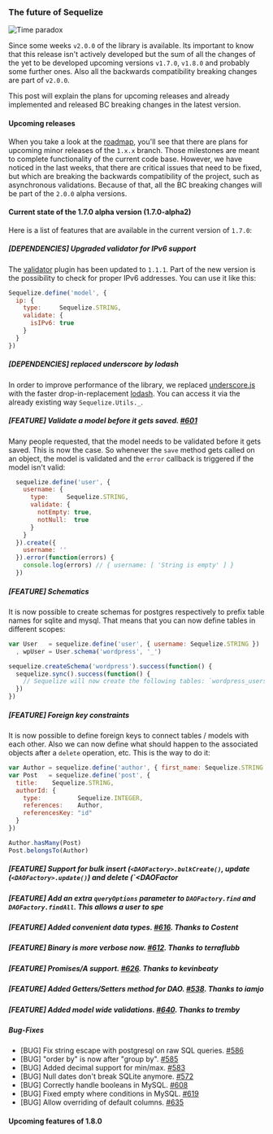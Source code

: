 ### The future of Sequelize

<img src="http://farm3.staticflickr.com/2740/4356185807_511c7c9106.jpg" alt="Time paradox" data-author="Stéfan" data-page="http://www.flickr.com/photos/st3f4n/4356185807/" data-source="flickr">

Since some weeks `v2.0.0` of the library is available. Its important to know that this release isn't actively developed but the sum of all the changes of the yet to be developed upcoming versions `v1.7.0`, `v1.8.0` and probably some further ones. Also all the backwards compatibility breaking changes are part of `v2.0.0`.

This post will explain the plans for upcoming releases and already implemented and released BC breaking changes in the latest version.

#### Upcoming releases

When you take a look at the [roadmap](https://github.com/sequelize/sequelize#roadmap), you'll see that there are plans for upcoming minor releases of the `1.x.x` branch. Those milestones are meant to complete functionality of the current code base. However, we have noticed in the last weeks, that there are critical issues that need to be fixed, but which are breaking the backwards compatibility of the project, such as asynchronous validations. Because of that, all the BC breaking changes will be part of the `2.0.0` alpha versions.

#### Current state of the 1.7.0 alpha version (1.7.0-alpha2)

Here is a list of features that are available in the current version of `1.7.0`:

##### [DEPENDENCIES] Upgraded validator for IPv6 support

The [validator](https://github.com/chriso/node-validator) plugin has been updated to `1.1.1`. Part of the new version is the possibility to check for proper IPv6 addresses. You can use it like this:

```js
Sequelize.define('model', {
  ip: {
    type:     Sequelize.STRING,
    validate: {
      isIPv6: true
    }
  }
})
```

##### [DEPENDENCIES] replaced underscore by lodash

In order to improve performance of the library, we replaced [underscore.js](http://underscorejs.org/) with the faster drop-in-replacement [lodash](http://lodash.com/). You can access it via the already existing way `Sequelize.Utils._`.

##### [FEATURE] Validate a model before it gets saved. [#601](https://github.com/sequelize/sequelize/pull/601)

Many people requested, that the model needs to be validated before it gets saved. This is now the case. So whenever the `save` method gets called on an object, the model is validated and the `error` callback is triggered if the model isn't valid:

```js
  sequelize.define('user', {
    username: {
      type:     Sequelize.STRING,
      validate: {
        notEmpty: true,
        notNull:  true
      }
    }
  }).create({
    username: ''
  }).error(function(errors) {
    console.log(errors) // { username: [ 'String is empty' ] }
  })
```

##### [FEATURE] Schematics

It is now possible to create schemas for postgres respectively to prefix table names for sqlite and mysql. That means that you can now define tables in different scopes:

```js
var User   = sequelize.define('user', { username: Sequelize.STRING })
  , wpUser = User.schema('wordpress', '_')

sequelize.createSchema('wordpress').success(function() {
  sequelize.sync().success(function() {
    // Sequelize will now create the following tables: `wordpress_users`
  })
})
```

##### [FEATURE] Foreign key constraints

It is now possible to define foreign keys to connect tables / models with each other. Also we can now define what should happen to the associated objects after a `delete` operation, etc. This is the way to do it:

```js
var Author = sequelize.define('author', { first_name: Sequelize.STRING })
var Post   = sequelize.define('post', {
  title:    Sequelize.STRING,
  authorId: {
    type:          Sequelize.INTEGER,
    references:    Author,
    referencesKey: "id"
  }
})

Author.hasMany(Post)
Post.belongsTo(Author)
```

##### [FEATURE] Support for bulk insert (`<DAOFactory>.bulkCreate()`, update (`<DAOFactory>.update()`) and delete (`<DAOFactor
##### [FEATURE] Add an extra `queryOptions` parameter to `DAOFactory.find` and `DAOFactory.findAll`. This allows a user to spe
##### [FEATURE] Added convenient data types. [#616](https://github.com/sequelize/sequelize/pull/616). Thanks to Costent
##### [FEATURE] Binary is more verbose now. [#612](https://github.com/sequelize/sequelize/pull/612). Thanks to terraflubb
##### [FEATURE] Promises/A support. [#626](https://github.com/sequelize/sequelize/pull/626). Thanks to kevinbeaty
##### [FEATURE] Added Getters/Setters method for DAO. [#538](https://github.com/sequelize/sequelize/pull/538). Thanks to iamjo
##### [FEATURE] Added model wide validations. [#640](https://github.com/sequelize/sequelize/pull/640). Thanks to tremby

##### Bug-Fixes

* [BUG] Fix string escape with postgresql on raw SQL queries. [#586](https://github.com/sequelize/sequelize/pull/586)
* [BUG] "order by" is now after "group by". [#585](https://github.com/sequelize/sequelize/pull/585)
* [BUG] Added decimal support for min/max. [#583](https://github.com/sequelize/sequelize/pull/583)
* [BUG] Null dates don't break SQLite anymore. [#572](https://github.com/sequelize/sequelize/pull/572)
* [BUG] Correctly handle booleans in MySQL. [#608](https://github.com/sequelize/sequelize/pull/608)
* [BUG] Fixed empty where conditions in MySQL. [#619](https://github.com/sequelize/sequelize/pull/619)
* [BUG] Allow overriding of default columns. [#635](https://github.com/sequelize/sequelize/pull/635)

#### Upcoming features of 1.8.0

